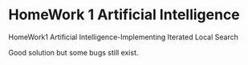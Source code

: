 # HomeWork 1 Artificial Intelligence
HomeWork1 Artificial Intelligence-Implementing Iterated Local Search

Good solution but some bugs still exist. 

